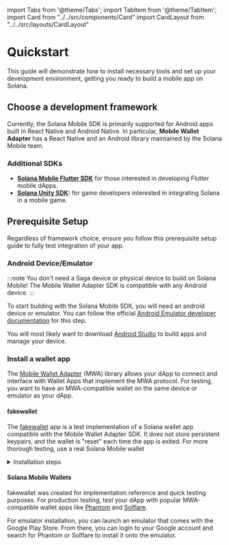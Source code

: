 import Tabs from '@theme/Tabs';
import TabItem from '@theme/TabItem';
import Card from "../../src/components/Card"
import CardLayout from "../../src/layouts/CardLayout"

# Quickstart

This guide will demonstrate how to install necessary tools and set up your development environment, getting you ready to 
build a mobile app on Solana. 

## Choose a development framework

Currently, the Solana Mobile SDK is primarily supported for Android apps built in React Native and Android Native. 
In particular,  **Mobile Wallet Adapter** has a React Native and an Android library maintained by the Solana Mobile team.

<CardLayout autoFitEnabled={true}>
    <Card
        to="/react-native/quickstart"
        header={{
            label: "React Native Quickstart",
            translateId: "developer-programs",
        }}
        body={{
            label: "Quickly set up a React Native project and start building on Solana Mobile with our Javascript SDKs.",
            translateId: "learn-programs",
        }}
        iconPath="img/react-native-96.svg"
    />
    <Card
        to="/android-native/quickstart"
        header={{
            label: "Android Quickstart",
            translateId: "development-setup",
        }}
        body={{
            label: "Quickly set up an Android project and start building on Solana Mobile with our Android SDK.",
            translateId: "development-setup-body",
        }}
        iconPath="img/android_icon.svg"
    />
</CardLayout>

### Additional SDKs

- **[Solana Mobile Flutter SDK](/additional-sdks/flutter_sdk)** for those interested in developing Flutter mobile dApps.
- **[Solana Unity SDK](/additional-sdks/unity_intro):** for game developers interested in integrating Solana in a mobile game.

## Prerequisite Setup

Regardless of framework choice, ensure you follow this prerequisite setup guide to fully test integration of your app.

### Android Device/Emulator

:::note
You don't need a Saga device or physical device to build on Solana Mobile! The Mobile Wallet Adapter SDK is compatible with any Android device.
:::

To start building with the Solana Mobile SDK, you will need an android device or emulator. You can follow the official [Android Emulator developer documentation](https://developer.android.com/studio/run/emulator)
for this step.

You will most likely want to download [Android Studio](https://developer.android.com/studio) to build apps and manage your device.

### Install a wallet app

The [Mobile Wallet Adapter](https://github.com/solana-mobile/mobile-wallet-adapter) (MWA) library allows your dApp to connect and interface with Wallet Apps that implement the MWA protocol. For testing, you want to have an MWA-compatible wallet on the same device or emulator as your dApp.

#### fakewallet

The [fakewallet](https://github.com/solana-mobile/mobile-wallet-adapter/tree/main/android/fakewallet) app is a test implementation of a Solana wallet app compatible with 
the Mobile Wallet Adapter SDK. It does not store persistent keypairs, and the wallet is "reset" each time the app is exited. For more thorough testing, use a real Solana
Mobile wallet

<details>
<summary>Installation steps</summary>

1. Clone the Mobile Wallet Adapter repo, containing the fakewallet app from the [github repository](https://github.com/solana-mobile/mobile-wallet-adapter)

```
git clone https://github.com/solana-mobile/mobile-wallet-adapter.git
```

2. In Android Studio, `Open project > Navigate to the cloned directory > Select mobile-wallet-adapter/android/build.gradle`

3. After Android Studio finishes loading the project, select `fakewallet` in the build/run configuration dropdown in the top right

4. Make sure you have your created Android emulator or connected your physical device. If not, you can follow setup instructions from the previous section.

5. You should now be able to see the fakewallet app on your Android device.

6. Now you can use the Mobile Wallet Adapter SDK to connect your dApp to the fakewallet app and test your integration.

</details>

#### Solana Mobile Wallets

fakewallet was created for implementation reference and quick testing purposes. For production testing, test your dApp with popular MWA-compatible wallet apps like [Phantom](https://play.google.com/store/apps/details?id=app.phantom) and [Solflare](https://play.google.com/store/apps/details?id=com.solflare.mobile).

For emulator installation, you can launch an emulator that comes with the Google Play Store. From there, you can login to your Google account and search for Phantom or Solflare to install it onto the emulator.

